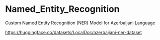 # Named_Entity_Recognition
Custom Named Entity Recognition (NER) Model for Azerbaijani Language


https://huggingface.co/datasets/LocalDoc/azerbaijani-ner-dataset